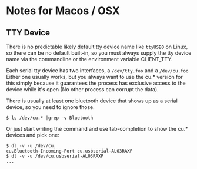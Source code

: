 # Notes for Macos / OSX

## TTY Device
There is no predictable likely default tty device name like `ttyUSB0` on Linux, so there can be no default built-in, so you must always supply the tty device name via the commandline or the environment variable CLIENT_TTY.

Each serial tty device has two interfaces, a `/dev/tty.foo` and a `/dev/cu.foo`  
Either one usually works, but you always want to use the cu.\* version for this simply because it guarantees the process has exclusive access to the device while it's open (No other process can corrupt the data).

There is usually at least one bluetooth device that shows up as a serial device, so you need to ignore those.

`$ ls /dev/cu.* |grep -v Bluetooth`

Or just start writing the command and use tab-completion to show the cu.* devices and pick one:

```
$ dl -v -u /dev/cu.
cu.Bluetooth-Incoming-Port cu.usbserial-AL03RAXP
$ dl -v -u /dev/cu.usbserial-AL03RAXP
...
```
